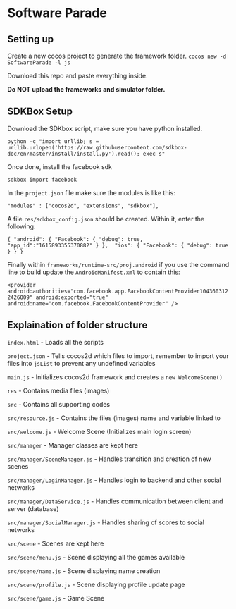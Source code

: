 # Software Parade

## Setting up
Create a new cocos project to generate the framework folder.
`cocos new -d SoftwareParade -l js`

Download this repo and paste everything inside.

**Do NOT upload the frameworks and simulator folder.**

## SDKBox Setup
Download the SDKbox script, make sure you have python installed.

`python -c "import urllib; s = urllib.urlopen('https://raw.githubusercontent.com/sdkbox-doc/en/master/install/install.py').read(); exec s"`

Once done, install the facebook sdk

`sdkbox import facebook`

In the `project.json` file make sure the modules is like this:

`"modules" : ["cocos2d", "extensions", "sdkbox"],`

A file `res/sdkbox_config.json` should be created. Within it, enter the following:

`{
    "android": {
        "Facebook": {
            "debug": true,
            "app_id":"1615893355370882"
        }
    }, 
    "ios": {
        "Facebook": {
            "debug": true
        }
    }
}`

Finally within `frameworks/runtime-src/proj.android` if you use the command line to build update the `AndroidManifest.xml` to contain this:

`<provider android:authorities="com.facebook.app.FacebookContentProvider1043603122426009" android:exported="true" android:name="com.facebook.FacebookContentProvider" />`

## Explaination of folder structure 

`index.html` - Loads all the scripts

`project.json` - Tells cocos2d which files to import, remember to import your files into `jsList` to prevent any undefined variables

`main.js` - Initializes cocos2d framework and creates a `new WelcomeScene()`

`res` - Contains media files (images)

`src` - Contains all supporting codes

`src/resource.js` - Contains the files (images) name and variable linked to

`src/welcome.js` - Welcome Scene (Initializes main login screen)

`src/manager` - Manager classes are kept here 

`src/manager/SceneManager.js` - Handles transition and creation of new scenes

`src/manager/LoginManager.js` - Handles login to backend and other social networks

`src/manager/DataService.js` - Handles communication between client and server (database)

`src/manager/SocialManager.js` - Handles sharing of scores to social networks

`src/scene` - Scenes are kept here

`src/scene/menu.js` - Scene displaying all the games available

`src/scene/name.js` - Scene displaying name creation

`src/scene/profile.js` - Scene displaying profile update page

`src/scene/game.js` - Game Scene

